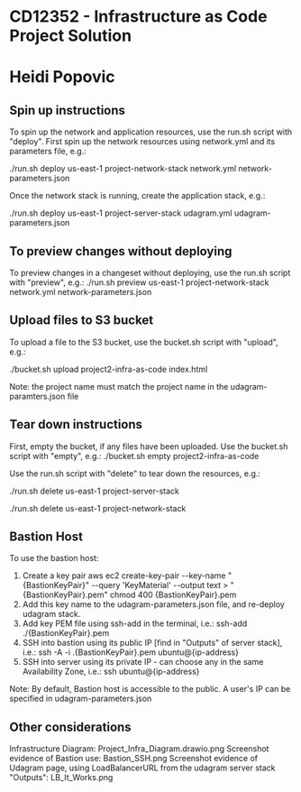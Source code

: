 # CD12352 - Infrastructure as Code Project Solution
# Heidi Popovic

## Spin up instructions
To spin up the network and application resources, use the run.sh script with "deploy". First spin up the network resources using network.yml and its parameters file, e.g.:

./run.sh deploy us-east-1 project-network-stack network.yml network-parameters.json

Once the network stack is running, create the application stack, e.g.:

./run.sh deploy us-east-1 project-server-stack udagram.yml udagram-parameters.json

## To preview changes without deploying
To preview changes in a changeset without deploying, use the run.sh script with "preview", e.g.:
./run.sh preview us-east-1 project-network-stack network.yml network-parameters.json

## Upload files to S3 bucket
To upload a file to the S3 bucket, use the bucket.sh script with "upload", e.g.:

./bucket.sh upload project2-infra-as-code index.html

Note: the project name must match the project name in the udagram-paramters.json file

## Tear down instructions
First, empty the bucket, if any files have been uploaded. Use the bucket.sh script with "empty", e.g.:
./bucket.sh empty project2-infra-as-code

Use the run.sh script with "delete" to tear down the resources, e.g.:

./run.sh delete us-east-1 project-server-stack

./run.sh delete us-east-1 project-network-stack

## Bastion Host
To use the bastion host:
1. Create a key pair
aws ec2 create-key-pair --key-name "{BastionKeyPair}" --query 'KeyMaterial' --output text > "{BastionKeyPair}.pem"
chmod 400 {BastionKeyPair}.pem
2. Add this key name to the udagram-parameters.json file, and re-deploy udagram stack.
3. Add key PEM file using ssh-add in the terminal, i.e.:
ssh-add ./{BastionKeyPair}.pem
4. SSH into bastion using its public IP [find in "Outputs" of server stack], i.e.:
ssh -A -i .{BastionKeyPair}.pem ubuntu@{ip-address}
5. SSH into server using its private IP - can choose any in the same Availability Zone, i.e.:
ssh ubuntu@{ip-address}

Note: By default, Bastion host is accessible to the public. A user's IP can be specified in udagram-parameters.json

## Other considerations
Infrastructure Diagram: Project_Infra_Diagram.drawio.png
Screenshot evidence of Bastion use: Bastion_SSH.png
Screenshot evidence of Udagram page, using LoadBalancerURL from the udagram server stack "Outputs": LB_It_Works.png